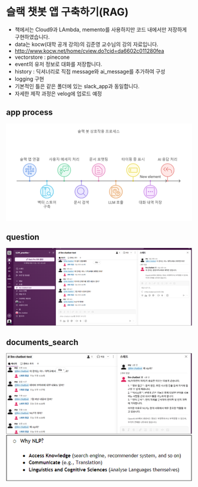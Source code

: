# 슬랙 챗봇 앱 구축하기(RAG)
- 책에서는 Cloud9과 LAmbda, memento를 사용하지만 코드 내에서만 저장하게 구현하였습니다.
- data는 kocw(대학 공개 강의)의 김준영 교수님의 강의 자료입니다.
 - http://www.kocw.net/home/cview.do?cid=da6602c011280fea
- vectorstore : pinecone
- event의 유저 정보로 대화를 저장합니다.
- history : 딕셔너리로 직접 message와 ai_message를 추가하여 구성
- logging 구현
- 기본적인 틀은 같은 폴더에 있는 slack_app과 동일합니다.
- 자세한 제작 과정은 velog에 업로드 예정

## app process
![](https://github.com/PlutoJoshua/Langchain_LLM/blob/main/photo/process.png?raw=true)

## question
![](https://github.com/PlutoJoshua/Langchain_LLM/blob/main/photo/rag1.png?raw=true)

## documents_search
![](https://github.com/PlutoJoshua/Langchain_LLM/blob/main/photo/rag2.png?raw=true)
![](https://github.com/PlutoJoshua/Langchain_LLM/blob/main/photo/rag3.png?raw=true)